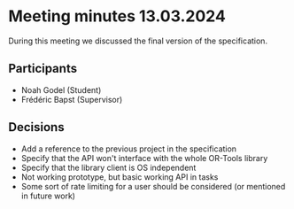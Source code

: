 # Meeting minutes 13.03.2024

During this meeting we discussed the final version of the specification.

## Participants

* Noah Godel (Student)
* Frédéric Bapst (Supervisor)

## Decisions

* Add a reference to the previous project in the specification
* Specify that the API won't interface with the whole OR-Tools library
* Specify that the library client is OS independent
* Not working prototype, but basic working API in tasks
* Some sort of rate limiting for a user should be considered (or mentioned in future work)
